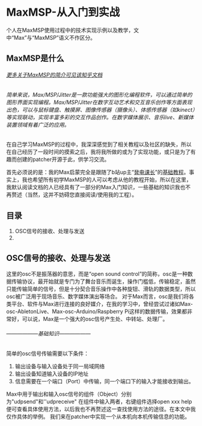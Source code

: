 # MaxMSP-从入门到实战
个人在MaxMSP使用过程中的技术实现示例以及教学，文中“Max”与“MaxMSP”语义不作区分。

## MaxMSP是什么

###### [更多关于MaxMSP的简介可见该知乎文档](https://zhuanlan.zhihu.com/p/492369808)

###### 简单来说，Max/MSP/Jitter是一款功能强大的图形化编程软件，可以通过简单的图形界面实现编程。Max/MSP/Jitter在数字互动艺术和交互音乐创作等方面表现出色，可以与鼠标键盘、触摸屏、图像传感器（摄像头）、体感传感器（如kinect）等实现联动，实现丰富多彩的交互作品创作。在数字媒体展示、音乐live、新媒体装置领域有着广泛的应用。

在自己学习MaxMSP的过程中，我深深感觉到了相关教程以及社区的缺失，所以在自己经历了一段时间的摸索之后，我将我所做的或为了实现功能，或只是为了有趣而创建的patcher开源于此，供学习交流。

首先必须说的是：我的Max启蒙完全是跟随了b站up主“[発电课长](https://space.bilibili.com/6019191)”的[基础教程](https://www.bilibili.com/video/BV1434y147uE/?spm_id_from=333.999.0.0&vd_source=bd002c51a02d813a2de62d2c777f1312)。事实上，我也希望所有初学MaxMSP的人可以考虑从他的教程开始，所以在这里，我默认阅读文档的人已经具有了一部分的Max入门知识，一些基础的知识我也不再赘述（当然，这并不妨碍您直接阅读/使用我的工程）。

## 目录

 1. OSC信号的接收、处理与发送
 2. 



## OSC信号的接收、处理与发送
这里的osc不是振荡器的意思，而是“open sound control”的简称，osc是一种数据传输协议，最开始就是专门为了舞台音乐而诞生，操作门槛低，传输稳定，虽然只能传输简单的信号，但是十分契合音乐操作中各种旋钮、滑轨的数据类型，所以osc被广泛用于现场音乐、数字媒体演出等场合。
对于Max而言，osc是我们将各类平台、软件与Max进行连接的良好媒介，在我的学习中，曾经尝试过诸如Max-osc-AbletonLive、Max-osc-Arduino/Raspberry Pi这样的数据传输，效果都非常好，可以说，Max是一个强大的osc信号产生处、中转站、处理厂。

###### ——————基础知识——————

简单的osc信号传输需要以下条件：

 1. 输出设备与输入设备处于同一局域网络
 2. 输出设备知道输入设备的IP地址
 3. 信息需要在一个端口（Port）中传输，同一个端口下的输入才能接收到输出。

Max中用于输出和输入osc信号的组件（Object）分别为"udpsend"和''udpreceive"
在组件中输入两者，右键组件选择open xxx help便可查看具体使用方法，以后我也不再赘述这一查找使用方法的途径。在本文中我仅作具体的举例。
我们来在patcher中实现一个从本机向本机传输信息的功能。

